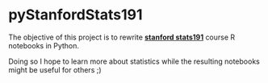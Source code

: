 # pyStanfordStats191
The objective of this project is to rewrite [__stanford stats191__](https://web.stanford.edu/class/stats191/) course R notebooks in Python. 

Doing so I hope to learn more about statistics while the resulting notebooks might be useful for others ;)
